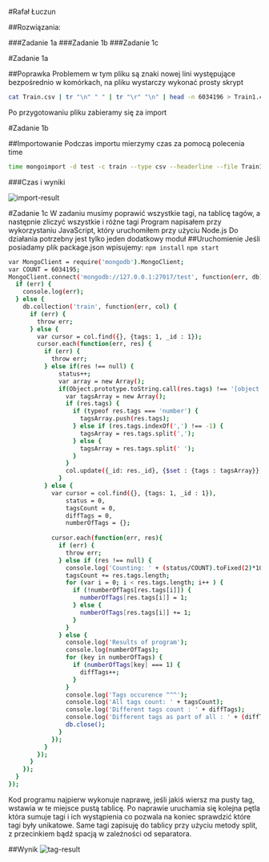 #Rafał Łuczun

##Rozwiązania:

###Zadanie 1a
###Zadanie 1b
###Zadanie 1c


#Zadanie 1a

##Poprawka
Problemem w tym pliku są znaki nowej lini występujące bezpośrednio w komórkach, na pliku wystarczy wykonać prosty skrypt

```sh
cat Train.csv | tr "\n" " " | tr "\r" "\n" | head -n 6034196 > Train1.csv
```

Po przygotowaniu pliku zabieramy się za import

#Zadanie 1b

##Importowanie
Podczas importu mierzymy czas za pomocą polecenia time

```sh
time mongoimport -d test -c train --type csv --headerline --file Train1.csv
```

###Czas i wyniki

![import-result](../../images/rluczun/import.png)

#Zadanie 1c
W zadaniu musimy poprawić wszystkie tagi, na tablicę tagów, a następnie zliczyć wszystkie i różne tagi
Program napisałem przy wykorzystaniu JavaScript, który uruchomiłem przy użyciu Node.js
Do działania potrzebny jest tylko jeden dodatkowy moduł
##Uruchomienie
Jeśli posiadamy plik package.json wpisujemy:
`npm install`
`npm start`

```sh
var MongoClient = require('mongodb').MongoClient;
var COUNT = 6034195;
MongoClient.connect('mongodb://127.0.0.1:27017/test', function(err, db) {
  if (err) {
    console.log(err);
  } else {
    db.collection('train', function(err, col) {
      if (err) {
        throw err;
      } else {
        var cursor = col.find({}, {tags: 1, _id : 1});
        cursor.each(function(err, res) {
          if (err) {
            throw err;
          } else if(res !== null) {
              status++;
              var array = new Array();
              if(Object.prototype.toString.call(res.tags) !== '[object Array]' ) {
                var tagsArray = new Array();
                if (res.tags) {
                  if (typeof res.tags === 'number') {
                    tagsArray.push(res.tags);
                  } else if (res.tags.indexOf(',') !== -1) {
                    tagsArray = res.tags.split(',');
                  } else {
                    tagsArray = res.tags.split(' ');
                  }
                }
                col.update({_id: res._id}, {$set : {tags : tagsArray}}, function(err, upd){});
              }
          } else {
            var cursor = col.find({}, {tags: 1, _id : 1}),
                status = 0,
                tagsCount = 0,
                diffTags = 0,
                numberOfTags = {};
            
            cursor.each(function(err, res){
              if (err) {
                throw err;
              } else if (res !== null) {
                console.log('Counting: ' + (status/COUNT).toFixed(2)*100) + '%';
                tagsCount += res.tags.length;
                for (var i = 0; i < res.tags.length; i++ ) {
                  if (!numberOfTags[res.tags[i]]) {
                    numberOfTags[res.tags[i]] = 1;
                  } else {
                    numberOfTags[res.tags[i]] += 1;
                  }
                }
              } else {
                console.log('Results of program');
                console.log(numberOfTags);
                for (key in numberOfTags) {
                  if (numberOfTags[key] === 1) {
                    diffTags++;
                  }
                }
                console.log('Tags occurence ^^^');
                console.log('All tags count: ' + tagsCount);
                console.log('Different tags count : ' + diffTags);
                console.log('Different tags as part of all : ' + (diffTags/tagsCount).toFixed(2)*100 + '%');
                db.close();
              }
            });
          }
        }); 
      }
    });  
  }
});
```
Kod programu najpierw wykonuje naprawę, jeśli jakiś wiersz ma pusty tag, wstawia w te miejsce pustą tablicę.
Po naprawie uruchamia się kolejna pętla która sumuje tagi i ich wystąpienia co pozwala na koniec sprawdzić które tagi były unikatowe.
Same tagi zapisuję do tablicy przy użyciu metody split, z przecinkiem bądź spacją w zależności od separatora.

##Wynik
![tag-result](../../images/rluczun/tag-results.png)
